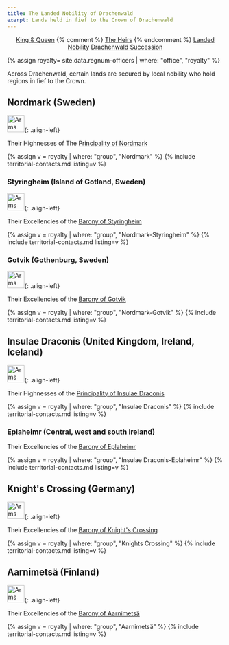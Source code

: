 ```yaml
---
title: The Landed Nobility of Drachenwald
exerpt: Lands held in fief to the Crown of Drachenwald
---
```

<p align="center">
<a href="{{ site.baseurl }}{% link royals/index.html %}" class="btn btn--primary">King & Queen</a>
{% comment %}
<a href="{{ site.baseurl }}{% link royals/heirs.html %}" class="btn btn--primary">The Heirs</a>
{% endcomment %}
<a href="#" class="btn btn--inverse">Landed Nobility</a>
<a href="{{ site.baseurl }}{% link royals/drachenwald-succession.md %}" class="btn btn--primary">Drachenwald Succession</a>
</p>

{% assign royalty= site.data.regnum-officers | where: "office", "royalty" %}

Across Drachenwald, certain lands are secured by local nobility who hold regions in fief to the Crown.

## Nordmark (Sweden)

<img src="{{ site.baseurl }}{% link images/heraldry/nm_vapen_liten.gif %}" width="40" alt="Arms of Nordmark">{: .align-left}  

Their Highnesses of The [Principality of Nordmark](https://nordmark.org/)

{% assign v = royalty  | where: "group", "Nordmark" %}
{% include territorial-contacts.md listing=v %}

### Styringheim (Island of Gotland, Sweden)

<img src="{{ site.baseurl }}{% link images/heraldry/styringheim_logo.gif %}" width="40" alt="Arms of Styringheim">{: .align-left}  

Their Excellencies of the [Barony of Styringheim](https://www.styringheim.se/)  

{% assign v = royalty | where: "group", "Nordmark-Styringheim" %}
{% include territorial-contacts.md listing=v %}

### Gotvik (Gothenburg, Sweden)  

<img src="{{ site.baseurl }}{% link images/heraldry/gotviktrans.gif %}" width="40" alt="Arms of Gotvik">{: .align-left}  

Their Excellencies of the [Barony of Gotvik](https://gotvik.se/)
 
{% assign v = royalty | where: "group", "Nordmark-Gotvik" %}
{% include territorial-contacts.md listing=v %}

## Insulae Draconis (United Kingdom, Ireland, Iceland)  

<img src="{{ site.baseurl }}{% link images/heraldry/iddevice.svg %}" width="40" alt="Arms of Insulae Draconis">{: .align-left}  

Their Highnesses of the [Principality of Insulae Draconis](https://insulaedraconis.org/)

{% assign v = royalty | where: "group", "Insulae Draconis" %}
{% include territorial-contacts.md listing=v %}

### Eplaheimr (Central, west and south Ireland)


Their Excellencies of the [Barony of Eplaheimr](https://eplaheimr.org/)

{% assign v = royalty | where: "group", "Insulae Draconis-Eplaheimr" %}
{% include territorial-contacts.md listing=v %}

## Knight's Crossing (Germany)  

<img src="{{ site.baseurl }}{% link images/heraldry/knightscrossing_m.gif %}" width="40" alt="Arms of Knight's Crossing">{: .align-left}  

Their Excellencies of the [Barony of Knight's Crossing](https://www.knightscrossing.org/)
 
{% assign v = royalty | where: "group", "Knights Crossing" %}
{% include territorial-contacts.md listing=v %}

## Aarnimetsä (Finland)

<img src="{{ site.baseurl }}{% link images/heraldry/arnimetsa.gif %}" width="40" alt="Arms of Aarnimetsä">{: .align-left}  

Their Excellencies of the [Barony of Aarnimetsä](https://www.aarnimetsa.org/)
 
{% assign v = royalty | where: "group", "Aarnimetsä" %}
{% include territorial-contacts.md listing=v %}
